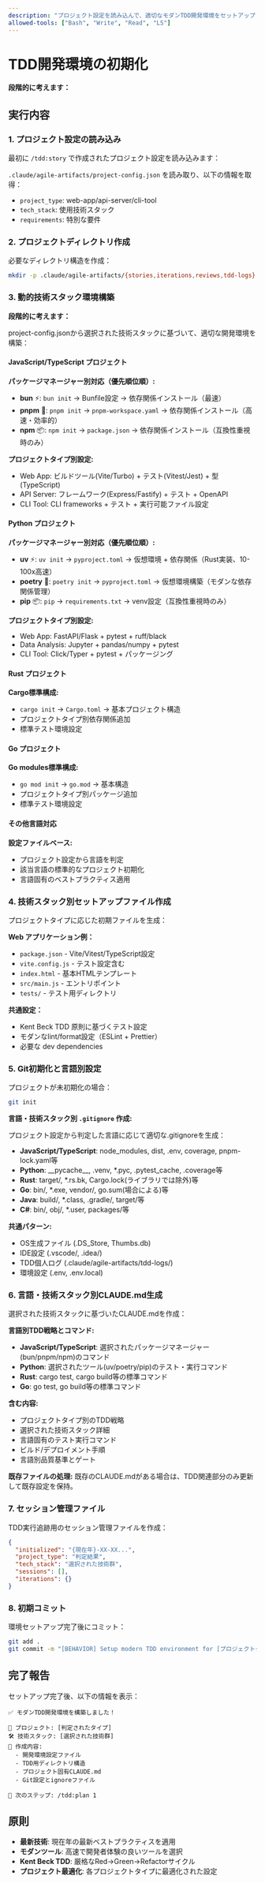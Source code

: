 ```yaml
---
description: "プロジェクト設定を読み込んで、適切なモダンTDD開発環境をセットアップします。"
allowed-tools: ["Bash", "Write", "Read", "LS"]
---
```


# TDD開発環境の初期化

**段階的に考えます：**

## 実行内容

### 1. プロジェクト設定の読み込み

最初に `/tdd:story` で作成されたプロジェクト設定を読み込みます：

`.claude/agile-artifacts/project-config.json` を読み取り、以下の情報を取得：

- `project_type`: web-app/api-server/cli-tool
- `tech_stack`: 使用技術スタック
- `requirements`: 特別な要件

### 2. プロジェクトディレクトリ作成

必要なディレクトリ構造を作成：

```bash
mkdir -p .claude/agile-artifacts/{stories,iterations,reviews,tdd-logs}
```

### 3. 動的技術スタック環境構築

**段階的に考えます：**

project-config.jsonから選択された技術スタックに基づいて、適切な開発環境を構築：

#### JavaScript/TypeScript プロジェクト

**パッケージマネージャー別対応（優先順位順）:**

- **bun** ⚡: `bun init` → Bunfile設定 → 依存関係インストール（最速）
- **pnpm** 🚀: `pnpm init` → `pnpm-workspace.yaml` → 依存関係インストール（高速・効率的）
- **npm** 📦: `npm init` → `package.json` → 依存関係インストール（互換性重視時のみ）

**プロジェクトタイプ別設定:**

- Web App: ビルドツール(Vite/Turbo) + テスト(Vitest/Jest) + 型(TypeScript)
- API Server: フレームワーク(Express/Fastify) + テスト + OpenAPI
- CLI Tool: CLI frameworks + テスト + 実行可能ファイル設定

#### Python プロジェクト

**パッケージマネージャー別対応（優先順位順）:**

- **uv** ⚡: `uv init` → `pyproject.toml` → 仮想環境 + 依存関係（Rust実装、10-100x高速）
- **poetry** 🚀: `poetry init` → `pyproject.toml` → 仮想環境構築（モダンな依存関係管理）
- **pip** 📦: `pip` → `requirements.txt` → venv設定（互換性重視時のみ）

**プロジェクトタイプ別設定:**

- Web App: FastAPI/Flask + pytest + ruff/black
- Data Analysis: Jupyter + pandas/numpy + pytest
- CLI Tool: Click/Typer + pytest + パッケージング

#### Rust プロジェクト

**Cargo標準構成:**

- `cargo init` → `Cargo.toml` → 基本プロジェクト構造
- プロジェクトタイプ別依存関係追加
- 標準テスト環境設定

#### Go プロジェクト  

**Go modules標準構成:**

- `go mod init` → `go.mod` → 基本構造
- プロジェクトタイプ別パッケージ追加
- 標準テスト環境設定

#### その他言語対応

**設定ファイルベース:**

- プロジェクト設定から言語を判定
- 該当言語の標準的なプロジェクト初期化
- 言語固有のベストプラクティス適用

### 4. 技術スタック別セットアップファイル作成

プロジェクトタイプに応じた初期ファイルを生成：

**Web アプリケーション例：**

- `package.json` - Vite/Vitest/TypeScript設定
- `vite.config.js` - テスト設定含む
- `index.html` - 基本HTMLテンプレート
- `src/main.js` - エントリポイント
- `tests/` - テスト用ディレクトリ

**共通設定：**

- Kent Beck TDD 原則に基づくテスト設定
- モダンなlint/format設定（ESLint + Prettier）
- 必要な dev dependencies

### 5. Git初期化と言語別設定

プロジェクトが未初期化の場合：

```bash
git init
```

**言語・技術スタック別 `.gitignore` 作成:**

プロジェクト設定から判定した言語に応じて適切な.gitignoreを生成：

- **JavaScript/TypeScript**: node_modules, dist, .env, coverage, pnpm-lock.yaml等
- **Python**: \_\_pycache\_\_, .venv, \*.pyc, .pytest_cache, .coverage等
- **Rust**: target/, *.rs.bk, Cargo.lock(ライブラリでは除外)等
- **Go**: bin/, *.exe, vendor/, go.sum(場合による)等
- **Java**: build/, *.class, .gradle/, target/等
- **C#**: bin/, obj/, *.user, packages/等

**共通パターン:**

- OS生成ファイル (.DS_Store, Thumbs.db)
- IDE設定 (.vscode/, .idea/)
- TDD個人ログ (.claude/agile-artifacts/tdd-logs/)
- 環境設定 (.env, .env.local)

### 6. 言語・技術スタック別CLAUDE.md生成

選択された技術スタックに基づいたCLAUDE.mdを作成：

**言語別TDD戦略とコマンド:**

- **JavaScript/TypeScript**: 選択されたパッケージマネージャー(bun/pnpm/npm)のコマンド
- **Python**: 選択されたツール(uv/poetry/pip)のテスト・実行コマンド
- **Rust**: cargo test, cargo build等の標準コマンド
- **Go**: go test, go build等の標準コマンド

**含む内容:**

- プロジェクトタイプ別のTDD戦略
- 選択された技術スタック詳細
- 言語固有のテスト実行コマンド
- ビルド/デプロイメント手順
- 言語別品質基準とゲート

**既存ファイルの処理:**
既存のCLAUDE.mdがある場合は、TDD関連部分のみ更新して既存設定を保持。

### 7. セッション管理ファイル

TDD実行追跡用のセッション管理ファイルを作成：

```json
{
  "initialized": "{現在年}-XX-XX...",
  "project_type": "判定結果",
  "tech_stack": "選択された技術群",
  "sessions": [],
  "iterations": {}
}
```

### 8. 初期コミット

環境セットアップ完了後にコミット：

```bash
git add .
git commit -m "[BEHAVIOR] Setup modern TDD environment for [プロジェクトタイプ]"
```

## 完了報告

セットアップ完了後、以下の情報を表示：

```text
✅ モダンTDD開発環境を構築しました！

🎯 プロジェクト: [判定されたタイプ]
🛠️ 技術スタック: [選択された技術群]  
📁 作成内容:
  - 開発環境設定ファイル
  - TDD用ディレクトリ構造
  - プロジェクト固有CLAUDE.md
  - Git設定とignoreファイル

🚀 次のステップ: /tdd:plan 1
```

## 原則

- **最新技術**: 現在年の最新ベストプラクティスを適用
- **モダンツール**: 高速で開発者体験の良いツールを選択
- **Kent Beck TDD**: 厳格なRed→Green→Refactorサイクル
- **プロジェクト最適化**: 各プロジェクトタイプに最適化された設定
